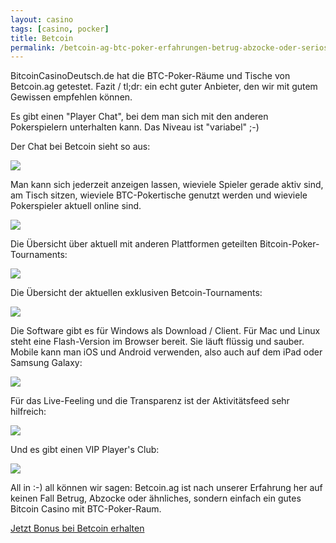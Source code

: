 ```yaml
---
layout: casino
tags: [casino, pocker]
title: Betcoin
permalink: /betcoin-ag-btc-poker-erfahrungen-betrug-abzocke-oder-serios/
---
```


BitcoinCasinoDeutsch.de hat die BTC-Poker-Räume und Tische von Betcoin.ag getestet. Fazit / tl;dr: ein echt guter Anbieter, den wir mit gutem Gewissen empfehlen können.

Es gibt einen "Player Chat", bei dem man sich mit den anderen Pokerspielern unterhalten kann. Das Niveau ist "variabel" ;-)

Der Chat bei Betcoin sieht so aus:

<img src="http://bitcoincasinodeutsch.de/images/btc-poker-chat.jpeg">

Man kann sich jederzeit anzeigen lassen, wieviele Spieler gerade aktiv sind, am Tisch sitzen, wieviele BTC-Pokertische genutzt werden und wieviele Pokerspieler aktuell online sind.

<img src="http://bitcoincasinodeutsch.de/images/btc-poker-tables-768x468.jpg">

Die Übersicht über aktuell mit anderen Plattformen geteilten Bitcoin-Poker-Tournaments:

<img src="http://bitcoincasinodeutsch.de/images/btc-poker-tournaments-768x581.jpg">

Die Übersicht der aktuellen exklusiven Betcoin-Tournaments:

<img src="http://bitcoincasinodeutsch.de/images/btc-tournament-poker-768x581.jpeg">

Die Software gibt es für Windows als Download / Client. Für Mac und Linux steht eine Flash-Version im Browser bereit. Sie läuft flüssig und sauber. Mobile kann man iOS und Android verwenden, also auch auf dem iPad oder Samsung Galaxy:

<img src="http://bitcoincasinodeutsch.de/images/download-btc-poker-768x115.jpeg">

Für das Live-Feeling und die Transparenz ist der Aktivitätsfeed sehr hilfreich:

<img src="http://bitcoincasinodeutsch.de/images/players-on-bitcoin-poker-631x1024.jpg">

Und es gibt einen VIP Player's Club:

<img src="http://bitcoincasinodeutsch.de/images/vip-btc-online-poker-662x1024.jpg">

All in :-) all können wir sagen: Betcoin.ag ist nach unserer Erfahrung her auf keinen Fall Betrug, Abzocke oder ähnliches, sondern einfach ein gutes Bitcoin Casino mit BTC-Poker-Raum.

<a class="btn btn-primary" href="https://bitcoincasinodeutsch.de/get-bonus/betcoin" rel="nofollow" target="_blank">Jetzt Bonus bei Betcoin erhalten</a>
